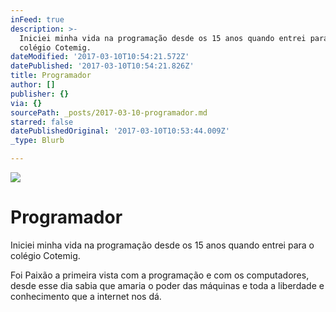 ```yaml
---
inFeed: true
description: >-
  Iniciei minha vida na programação desde os 15 anos quando entrei para o
  colégio Cotemig.
dateModified: '2017-03-10T10:54:21.572Z'
datePublished: '2017-03-10T10:54:21.826Z'
title: Programador
author: []
publisher: {}
via: {}
sourcePath: _posts/2017-03-10-programador.md
starred: false
datePublishedOriginal: '2017-03-10T10:53:44.009Z'
_type: Blurb

---
```

![](https://imgflo.herokuapp.com/graph/2b2431f8e7ba7b0/42a26852209a2ebbcd7de8b42dd3e2cd/croprotate.jpg?cropheight=3054&cropwidth=4592&degrees=0&input=https%3A%2F%2Fthe-grid-user-content.s3-us-west-2.amazonaws.com%2F26eafbff-e11b-4ab4-a6a2-52f20fcc3ea7.jpg&x=0&y=0)

# Programador

Iniciei minha vida na programação desde os 15 anos quando entrei para o colégio Cotemig.

Foi Paixão a primeira vista com a programação e com os computadores, desde esse dia sabia que amaria o poder das máquinas e toda a liberdade e conhecimento que a internet nos dá.